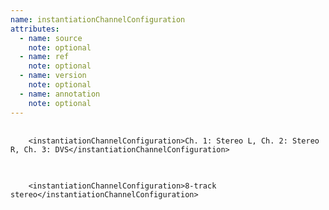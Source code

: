 ```yaml
---
name: instantiationChannelConfiguration
attributes:
  - name: source
    note: optional
  - name: ref
    note: optional
  - name: version
    note: optional
  - name: annotation
    note: optional
---
```


<pre>
  <code>
    &lt;instantiationChannelConfiguration&gt;Ch. 1: Stereo L, Ch. 2: Stereo R, Ch. 3: DVS&lt;/instantiationChannelConfiguration&gt;
  </code>
</pre>

<pre>
  <code>
    &lt;instantiationChannelConfiguration&gt;8-track stereo&lt;/instantiationChannelConfiguration&gt;
  </code>
</pre>
